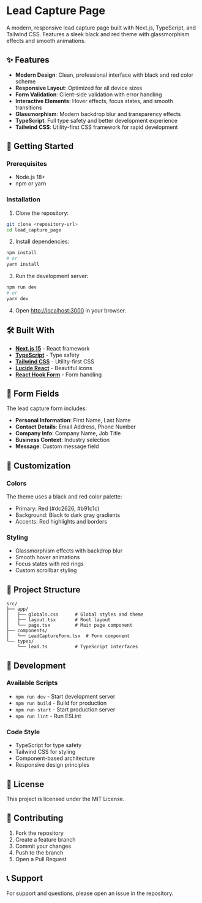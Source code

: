 # Lead Capture Page

A modern, responsive lead capture page built with Next.js, TypeScript, and Tailwind CSS. Features a sleek black and red theme with glassmorphism effects and smooth animations.

## ✨ Features

- **Modern Design**: Clean, professional interface with black and red color scheme
- **Responsive Layout**: Optimized for all device sizes
- **Form Validation**: Client-side validation with error handling
- **Interactive Elements**: Hover effects, focus states, and smooth transitions
- **Glassmorphism**: Modern backdrop blur and transparency effects
- **TypeScript**: Full type safety and better development experience
- **Tailwind CSS**: Utility-first CSS framework for rapid development

## 🚀 Getting Started

### Prerequisites

- Node.js 18+ 
- npm or yarn

### Installation

1. Clone the repository:
```bash
git clone <repository-url>
cd lead_capture_page
```

2. Install dependencies:
```bash
npm install
# or
yarn install
```

3. Run the development server:
```bash
npm run dev
# or
yarn dev
```

4. Open [http://localhost:3000](http://localhost:3000) in your browser.

## 🛠️ Built With

- **[Next.js 15](https://nextjs.org/)** - React framework
- **[TypeScript](https://www.typescriptlang.org/)** - Type safety
- **[Tailwind CSS](https://tailwindcss.com/)** - Utility-first CSS
- **[Lucide React](https://lucide.dev/)** - Beautiful icons
- **[React Hook Form](https://react-hook-form.com/)** - Form handling

## 📱 Form Fields

The lead capture form includes:

- **Personal Information**: First Name, Last Name
- **Contact Details**: Email Address, Phone Number
- **Company Info**: Company Name, Job Title
- **Business Context**: Industry selection
- **Message**: Custom message field

## 🎨 Customization

### Colors
The theme uses a black and red color palette:
- Primary: Red (#dc2626, #b91c1c)
- Background: Black to dark gray gradients
- Accents: Red highlights and borders

### Styling
- Glassmorphism effects with backdrop blur
- Smooth hover animations
- Focus states with red rings
- Custom scrollbar styling

## 📁 Project Structure

```
src/
├── app/
│   ├── globals.css      # Global styles and theme
│   ├── layout.tsx       # Root layout
│   └── page.tsx         # Main page component
├── components/
│   └── LeadCaptureForm.tsx  # Form component
└── types/
    └── lead.ts          # TypeScript interfaces
```

## 🔧 Development

### Available Scripts

- `npm run dev` - Start development server
- `npm run build` - Build for production
- `npm run start` - Start production server
- `npm run lint` - Run ESLint

### Code Style

- TypeScript for type safety
- Tailwind CSS for styling
- Component-based architecture
- Responsive design principles

## 📄 License

This project is licensed under the MIT License.

## 🤝 Contributing

1. Fork the repository
2. Create a feature branch
3. Commit your changes
4. Push to the branch
5. Open a Pull Request

## 📞 Support

For support and questions, please open an issue in the repository.
